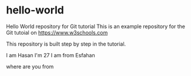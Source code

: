 # hello-world
Hello World repository for Git tutorial
This is an example repository for the Git tutoial on https://www.w3schools.com

This repository is built step by step in the tutorial.

I am Hasan
I'm 27
I am from Esfahan

where are you from
